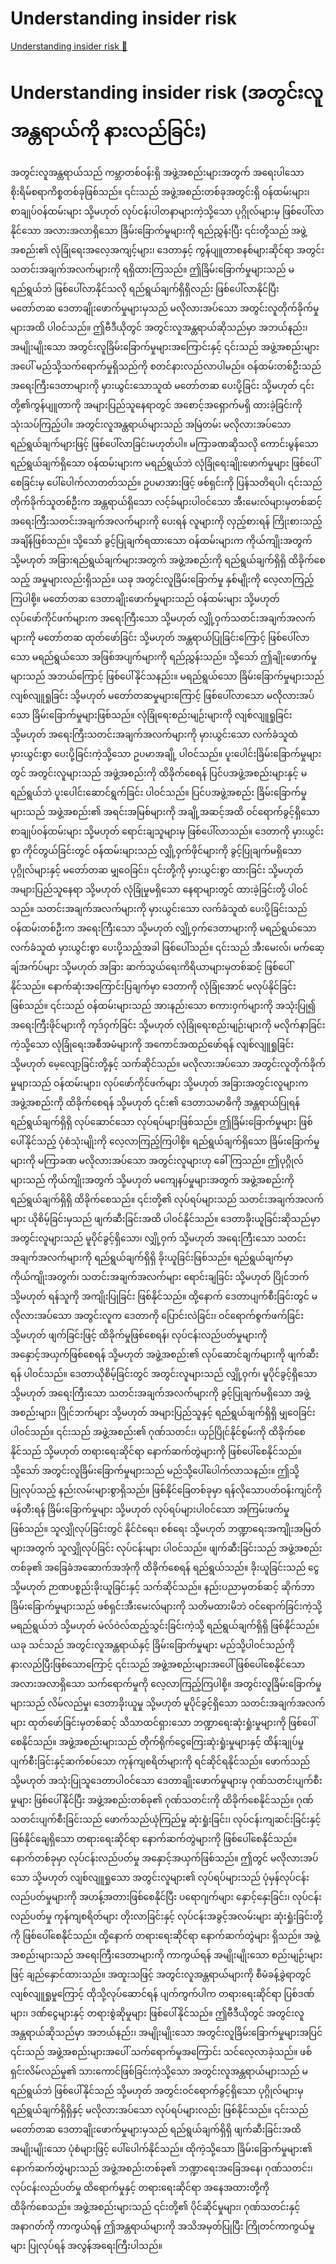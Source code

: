 # Understanding insider risk

[Understanding insider risk 🔗](https://www.coursera.org/learn/cybersecurity-management-and-compliance/lecture/H7c0w/understanding-insider-risk)

# Understanding insider risk (အတွင်းလူအန္တရာယ်ကို နားလည်ခြင်း)

အတွင်းလူအန္တရာယ်သည် ကမ္ဘာတစ်ဝန်းရှိ အဖွဲ့အစည်းများအတွက် အရေးပါသော စိုးရိမ်စရာကိစ္စတစ်ခုဖြစ်သည်။ ၎င်းသည် အဖွဲ့အစည်းတစ်ခုအတွင်းရှိ ဝန်ထမ်းများ၊ စာချုပ်ဝန်ထမ်းများ သို့မဟုတ် လုပ်ငန်းပါတနာများကဲ့သို့သော ပုဂ္ဂိုလ်များမှ ဖြစ်ပေါ်လာနိုင်သော အလားအလာရှိသော ခြိမ်းခြောက်မှုများကို ရည်ညွှန်းပြီး ၎င်းတို့သည် အဖွဲ့အစည်း၏ လုံခြုံရေးအလေ့အကျင့်များ၊ ဒေတာနှင့် ကွန်ပျူတာစနစ်များဆိုင်ရာ အတွင်းသတင်းအချက်အလက်များကို ရရှိထားကြသည်။ ဤခြိမ်းခြောက်မှုများသည် မရည်ရွယ်ဘဲ ဖြစ်ပေါ်လာနိုင်သလို ရည်ရွယ်ချက်ရှိရှိလည်း ဖြစ်ပေါ်လာနိုင်ပြီး မတော်တဆ ဒေတာချိုးဖောက်မှုများမှသည် မလိုလားအပ်သော အတွင်းလူတိုက်ခိုက်မှုများအထိ ပါဝင်သည်။ ဤဗီဒီယိုတွင် အတွင်းလူအန္တရာယ်ဆိုသည်မှာ အဘယ်နည်း၊ အမျိုးမျိုးသော အတွင်းလူခြိမ်းခြောက်မှုများအကြောင်းနှင့် ၎င်းသည် အဖွဲ့အစည်းများအပေါ် မည်သို့သက်ရောက်မှုရှိသည်ကို စတင်နားလည်လာပါမည်။ ဝန်ထမ်းတစ်ဦးသည် အရေးကြီးဒေတာများကို မှားယွင်းသောသူထံ မတော်တဆ ပေးပို့ခြင်း သို့မဟုတ် ၎င်းတို့၏ကွန်ပျူတာကို အများပြည်သူနေရာတွင် အစောင့်အရှောက်မရှိ ထားခဲ့ခြင်းကို သုံးသပ်ကြည့်ပါ။ အတွင်းလူအန္တရာယ်များသည် အမြဲတမ်း မလိုလားအပ်သော ရည်ရွယ်ချက်များဖြင့် ဖြစ်ပေါ်လာခြင်းမဟုတ်ပါ။ မကြာခဏဆိုသလို ကောင်းမွန်သော ရည်ရွယ်ချက်ရှိသော ဝန်ထမ်းများက မရည်ရွယ်ဘဲ လုံခြုံရေးချိုးဖောက်မှုများ ဖြစ်ပေါ်စေခြင်းမှ ပေါ်ပေါက်လာတတ်သည်။ ဥပမာအားဖြင့် ဖစ်ရှင်းကို ပြန်သတိရပါ၊ ၎င်းသည် တိုက်ခိုက်သူတစ်ဦးက အန္တရာယ်ရှိသော လင့်ခ်များပါဝင်သော အီးမေးလ်များမှတစ်ဆင့် အရေးကြီးသတင်းအချက်အလက်များကို ပေးရန် လူများကို လှည့်စားရန် ကြိုးစားသည့်အချိန်ဖြစ်သည်။ သို့သော် ခွင့်ပြုချက်ရထားသော ဝန်ထမ်းများက ကိုယ်ကျိုးအတွက် သို့မဟုတ် အခြားရည်ရွယ်ချက်များအတွက် အဖွဲ့အစည်းကို ရည်ရွယ်ချက်ရှိရှိ ထိခိုက်စေသည့် အမှုများလည်းရှိသည်။ ယခု အတွင်းလူခြိမ်းခြောက်မှု နှစ်မျိုးကို လေ့လာကြည့်ကြပါစို့။ မတော်တဆ ဒေတာချိုးဖောက်မှုများသည် ဝန်ထမ်းများ သို့မဟုတ် လုပ်ဖော်ကိုင်ဖက်များက အရေးကြီးသော သို့မဟုတ် လျှို့ဝှက်သတင်းအချက်အလက်များကို မတော်တဆ ထုတ်ဖော်ခြင်း သို့မဟုတ် အန္တရာယ်ပြုခြင်းကြောင့် ဖြစ်ပေါ်လာသော မရည်ရွယ်သော အဖြစ်အပျက်များကို ရည်ညွှန်းသည်။ သို့သော် ဤချိုးဖောက်မှုများသည် အဘယ်ကြောင့် ဖြစ်ပေါ်နိုင်သနည်း။ မရည်ရွယ်သော ခြိမ်းခြောက်မှုများသည် လျစ်လျူရှုခြင်း သို့မဟုတ် မတော်တဆမှုများကြောင့် ဖြစ်ပေါ်လာသော မလိုလားအပ်သော ခြိမ်းခြောက်မှုများဖြစ်သည်။ လုံခြုံရေးစည်းမျဉ်းများကို လျစ်လျူရှုခြင်း သို့မဟုတ် အရေးကြီးသတင်းအချက်အလက်များကို မှားယွင်းသော လက်ခံသူထံ မှားယွင်းစွာ ပေးပို့ခြင်းကဲ့သို့သော ဥပမာအချို့ ပါဝင်သည်။ ပူးပေါင်းခြိမ်းခြောက်မှုများတွင် အတွင်းလူများသည် အဖွဲ့အစည်းကို ထိခိုက်စေရန် ပြင်ပအဖွဲ့အစည်းများနှင့် မရည်ရွယ်ဘဲ ပူးပေါင်းဆောင်ရွက်ခြင်း ပါဝင်သည်။ ပြင်ပအဖွဲ့အစည်း ခြိမ်းခြောက်မှုများသည် အဖွဲ့အစည်း၏ အရင်းအမြစ်များကို အချို့အဆင့်အထိ ဝင်ရောက်ခွင့်ရှိသော စာချုပ်ဝန်ထမ်းများ သို့မဟုတ် ရောင်းချသူများမှ ဖြစ်ပေါ်လာသည်။ ဒေတာကို မှားယွင်းစွာ ကိုင်တွယ်ခြင်းတွင် ဝန်ထမ်းများသည် လျှို့ဝှက်ဖိုင်များကို ခွင့်ပြုချက်မရှိသော ပုဂ္ဂိုလ်များနှင့် မတော်တဆ မျှဝေခြင်း၊ ၎င်းတို့ကို မှားယွင်းစွာ ထားခြင်း သို့မဟုတ် အများပြည်သူနေရာ သို့မဟုတ် လုံခြုံမှုမရှိသော နေရာများတွင် ထားခဲ့ခြင်းတို့ ပါဝင်သည်။ သတင်းအချက်အလက်များကို မှားယွင်းသော လက်ခံသူထံ ပေးပို့ခြင်းသည် ဝန်ထမ်းတစ်ဦးက အရေးကြီးသော သို့မဟုတ် လျှို့ဝှက်ဒေတာများကို မရည်ရွယ်သော လက်ခံသူထံ မှားယွင်းစွာ ပေးပို့သည့်အခါ ဖြစ်ပေါ်သည်။ ၎င်းသည် အီးမေးလ်၊ မက်ဆေ့ချ်အက်ပ်များ သို့မဟုတ် အခြား ဆက်သွယ်ရေးကိရိယာများမှတစ်ဆင့် ဖြစ်ပေါ်နိုင်သည်။ နောက်ဆုံးအကြောင်းပြချက်မှာ ဒေတာကို လုံခြုံအောင် မလုပ်နိုင်ခြင်းဖြစ်သည်။ ၎င်းသည် ဝန်ထမ်းများသည် အားနည်းသော စကားဝှက်များကို အသုံးပြု၍ အရေးကြီးဖိုင်များကို ကုဒ်ဝှက်ခြင်း သို့မဟုတ် လုံခြုံရေးစည်းမျဉ်းများကို မလိုက်နာခြင်းကဲ့သို့သော လုံခြုံရေးအစီအမံများကို အကောင်အထည်ဖော်ရန် လျစ်လျူရှုခြင်း သို့မဟုတ် မေ့လျော့ခြင်းတို့နှင့် သက်ဆိုင်သည်။ မလိုလားအပ်သော အတွင်းလူတိုက်ခိုက်မှုများသည် ဝန်ထမ်းများ၊ လုပ်ဖော်ကိုင်ဖက်များ သို့မဟုတ် အခြားအတွင်းလူများက အဖွဲ့အစည်းကို ထိခိုက်စေရန် သို့မဟုတ် ၎င်း၏ ဒေတာသမာဓိကို အန္တရာယ်ပြုရန် ရည်ရွယ်ချက်ရှိရှိ လုပ်ဆောင်သော လုပ်ရပ်များဖြစ်သည်။ ဤခြိမ်းခြောက်မှုများ ဖြစ်ပေါ်နိုင်သည့် ပုံစံသုံးမျိုးကို လေ့လာကြည့်ကြပါစို့။ ရည်ရွယ်ချက်ရှိသော ခြိမ်းခြောက်မှုများကို မကြာခဏ မလိုလားအပ်သော အတွင်းလူများဟု ခေါ်ကြသည်။ ဤပုဂ္ဂိုလ်များသည် ကိုယ်ကျိုးအတွက် သို့မဟုတ် မကျေနပ်မှုများအတွက် အဖွဲ့အစည်းကို ရည်ရွယ်ချက်ရှိရှိ ထိခိုက်စေသည်။ ၎င်းတို့၏ လုပ်ရပ်များသည် သတင်းအချက်အလက်များ ယိုစိမ့်ခြင်းမှသည် ဖျက်ဆီးခြင်းအထိ ပါဝင်နိုင်သည်။ ဒေတာခိုးယူခြင်းဆိုသည်မှာ အတွင်းလူများသည် မူပိုင်ခွင့်ရှိသော၊ လျှို့ဝှက် သို့မဟုတ် အရေးကြီးသော သတင်းအချက်အလက်များကို ရည်ရွယ်ချက်ရှိရှိ ခိုးယူခြင်းဖြစ်သည်။ ရည်ရွယ်ချက်မှာ ကိုယ်ကျိုးအတွက်၊ သတင်းအချက်အလက်များ ရောင်းချခြင်း သို့မဟုတ် ပြိုင်ဘက် သို့မဟုတ် ရန်သူကို အကျိုးပြုခြင်း ဖြစ်နိုင်သည်။ ထို့နောက် ဒေတာပျက်စီးခြင်းတွင် မလိုလားအပ်သော အတွင်းလူက ဒေတာကို ပြောင်းလဲခြင်း၊ ဝင်ရောက်စွက်ဖက်ခြင်း သို့မဟုတ် ဖျက်ခြင်းဖြင့် ထိခိုက်မှုဖြစ်စေရန်၊ လုပ်ငန်းလည်ပတ်မှုများကို အနှောင့်အယှက်ဖြစ်စေရန် သို့မဟုတ် အဖွဲ့အစည်း၏ လုပ်ဆောင်ချက်များကို ဖျက်ဆီးရန် ပါဝင်သည်။ ဒေတာယိုစိမ့်ခြင်းတွင် အတွင်းလူများသည် လျှို့ဝှက်၊ မူပိုင်ခွင့်ရှိသော သို့မဟုတ် အရေးကြီးသော သတင်းအချက်အလက်များကို ခွင့်ပြုချက်မရှိသော အဖွဲ့အစည်းများ၊ ပြိုင်ဘက်များ သို့မဟုတ် အများပြည်သူနှင့် ရည်ရွယ်ချက်ရှိရှိ မျှဝေခြင်း ပါဝင်သည်။ ၎င်းသည် အဖွဲ့အစည်း၏ ဂုဏ်သတင်း၊ ယှဉ်ပြိုင်နိုင်စွမ်းကို ထိခိုက်စေနိုင်သည် သို့မဟုတ် တရားရေးဆိုင်ရာ နောက်ဆက်တွဲများကို ဖြစ်ပေါ်စေနိုင်သည်။ သို့သော် အတွင်းလူခြိမ်းခြောက်မှုများသည် မည်သို့ပေါ်ပေါက်လာသနည်း။ ဤသို့ပြုလုပ်သည့် နည်းလမ်းများစွာရှိသည်။ ဖြစ်နိုင်ခြေတစ်ခုမှာ ရန်လိုသောပတ်ဝန်းကျင်ကို ဖန်တီးရန် ခြိမ်းခြောက်မှုများ သို့မဟုတ် လုပ်ရပ်များပါဝင်သော အကြမ်းဖက်မှုဖြစ်သည်။ သူလျှိုလုပ်ခြင်းတွင် နိုင်ငံရေး၊ စစ်ရေး သို့မဟုတ် ဘဏ္ဍာရေးအကျိုးအမြတ်များအတွက် သူလျှိုလုပ်ခြင်း လုပ်ငန်းများ ပါဝင်သည်။ ဖျက်ဆီးခြင်းသည် အဖွဲ့အစည်းတစ်ခု၏ အခြေခံအဆောက်အအုံကို ထိခိုက်စေရန် ရည်ရွယ်သည်။ ခိုးယူခြင်းသည် ငွေ သို့မဟုတ် ဉာဏပစ္စည်းခိုးယူခြင်းနှင့် သက်ဆိုင်သည်။ နည်းပညာမှတစ်ဆင့် ဆိုက်ဘာခြိမ်းခြောက်မှုများသည် ဖစ်ရှင်းအီးမေးလ်များကို သတိမထားမိဘဲ ဝင်ရောက်ခြင်းကဲ့သို့ မရည်ရွယ်ဘဲ သို့မဟုတ် မဲလ်ဝဲလ်ထည့်သွင်းခြင်းကဲ့သို့ ရည်ရွယ်ချက်ရှိရှိ ဖြစ်နိုင်သည်။ ယခု သင်သည် အတွင်းလူအန္တရာယ်နှင့် ခြိမ်းခြောက်မှုများ မည်သို့ပါဝင်သည်ကို နားလည်ပြီးဖြစ်သောကြောင့် ၎င်းသည် အဖွဲ့အစည်းများအပေါ် ဖြစ်ပေါ်စေနိုင်သော အလားအလာရှိသော သက်ရောက်မှုကို လေ့လာကြည့်ကြပါစို့။ အတွင်းလူခြိမ်းခြောက်မှုများသည် လိမ်လည်မှု၊ ဒေတာခိုးယူမှု သို့မဟုတ် မူပိုင်ခွင့်ရှိသော သတင်းအချက်အလက်များ ထုတ်ဖော်ခြင်းမှတစ်ဆင့် သိသာထင်ရှားသော ဘဏ္ဍာရေးဆုံးရှုံးမှုများကို ဖြစ်ပေါ်စေနိုင်သည်။ အဖွဲ့အစည်းများသည် တိုက်ရိုက်ငွေကြေးဆုံးရှုံးမှုများနှင့် ထိန်းချုပ်မှုပျက်စီးခြင်းနှင့်ဆက်စပ်သော ကုန်ကျစရိတ်များကို ရင်ဆိုင်ရနိုင်သည်။ ဖောက်သည် သို့မဟုတ် အသုံးပြုသူဒေတာပါဝင်သော ဒေတာချိုးဖောက်မှုများမှ ဂုဏ်သတင်းပျက်စီးမှုများ ဖြစ်ပေါ်နိုင်ပြီး အဖွဲ့အစည်းတစ်ခု၏ ဂုဏ်သတင်းကို ထိခိုက်စေနိုင်သည်။ ဂုဏ်သတင်းပျက်စီးခြင်းသည် ဖောက်သည်ယုံကြည်မှု ဆုံးရှုံးခြင်း၊ လုပ်ငန်းကျဆင်းခြင်းနှင့် ဖြစ်နိုင်ချေရှိသော တရားရေးဆိုင်ရာ နောက်ဆက်တွဲများကို ဖြစ်ပေါ်စေနိုင်သည်။ နောက်တစ်ခုမှာ လုပ်ငန်းလည်ပတ်မှု အနှောင့်အယှက်ဖြစ်သည်။ ဤတွင် မလိုလားအပ်သော သို့မဟုတ် လျစ်လျူရှုသော အတွင်းလူများ၏ လုပ်ရပ်များသည် ပုံမှန်လုပ်ငန်းလည်ပတ်မှုများကို အဟန့်အတားဖြစ်စေနိုင်ပြီး ပရောဂျက်များ နှောင့်နှေးခြင်း၊ လုပ်ငန်းလည်ပတ်မှု ကုန်ကျစရိတ်များ တိုးလာခြင်းနှင့် လုပ်ငန်းအခွင့်အလမ်းများ ဆုံးရှုံးခြင်းတို့ကို ဖြစ်ပေါ်စေနိုင်သည်။ ထို့နောက် တရားရေးဆိုင်ရာ နောက်ဆက်တွဲများ ရှိသည်။ အဖွဲ့အစည်းများသည် အရေးကြီးဒေတာများကို ကာကွယ်ရန် အမျိုးမျိုးသော စည်းမျဉ်းများဖြင့် ချည်နှောင်ထားသည်။ အထူးသဖြင့် အတွင်းလူအန္တရာယ်များကို စီမံခန့်ခွဲရာတွင် လျစ်လျူရှုမှုကြောင့် ထိုသို့လုပ်ဆောင်ရန် ပျက်ကွက်ပါက တရားရေးဆိုင်ရာ ပြစ်ဒဏ်များ၊ ဒဏ်ငွေများနှင့် တရားစွဲဆိုမှုများ ဖြစ်ပေါ်နိုင်သည်။ ဤဗီဒီယိုတွင် အတွင်းလူအန္တရာယ်ဆိုသည်မှာ အဘယ်နည်း၊ အမျိုးမျိုးသော အတွင်းလူခြိမ်းခြောက်မှုများအပြင် ၎င်းသည် အဖွဲ့အစည်းများအပေါ် သက်ရောက်မှုအကြောင်း သင်လေ့လာခဲ့သည်။ ဖစ်ရှင်းလိမ်လည်မှု၏ သားကောင်ဖြစ်ခြင်းကဲ့သို့သော အတွင်းလူအန္တရာယ်များသည် မရည်ရွယ်ဘဲ ဖြစ်ပေါ်နိုင်သည် သို့မဟုတ် အတွင်းဝင်ရောက်ခွင့်ရှိသော ပုဂ္ဂိုလ်များမှ ရည်ရွယ်ချက်ရှိရှိနှင့် မလိုလားအပ်သော လုပ်ရပ်များလည်း ဖြစ်နိုင်သည်။ ၎င်းသည် မတော်တဆ ဒေတာချိုးဖောက်မှုများမှသည် ရည်ရွယ်ချက်ရှိရှိ ဖျက်ဆီးခြင်းအထိ အမျိုးမျိုးသော ပုံစံများဖြင့် ပေါ်ပေါက်နိုင်သည်။ ထိုကဲ့သို့သော ခြိမ်းခြောက်မှုများ၏ နောက်ဆက်တွဲများသည် အဖွဲ့အစည်းတစ်ခု၏ ဘဏ္ဍာရေးအခြေအနေ၊ ဂုဏ်သတင်း၊ လုပ်ငန်းလည်ပတ်မှု ထိရောက်မှုနှင့် တရားရေးဆိုင်ရာ အနေအထားတို့ကို ထိခိုက်စေသည်။ အဖွဲ့အစည်းများသည် ၎င်းတို့၏ ပိုင်ဆိုင်မှုများ၊ ဂုဏ်သတင်းနှင့် အနာဂတ်ကို ကာကွယ်ရန် ဤအန္တရာယ်များကို အသိအမှတ်ပြုပြီး ကြိုတင်ကာကွယ်မှုများ ပြုလုပ်ရန် အလွန်အရေးကြီးပါသည်။
